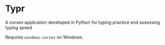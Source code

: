 # Typr

A curses application developed in Python for typing practice and assessing typing speed

Requires `windows-curses` on Windows.
